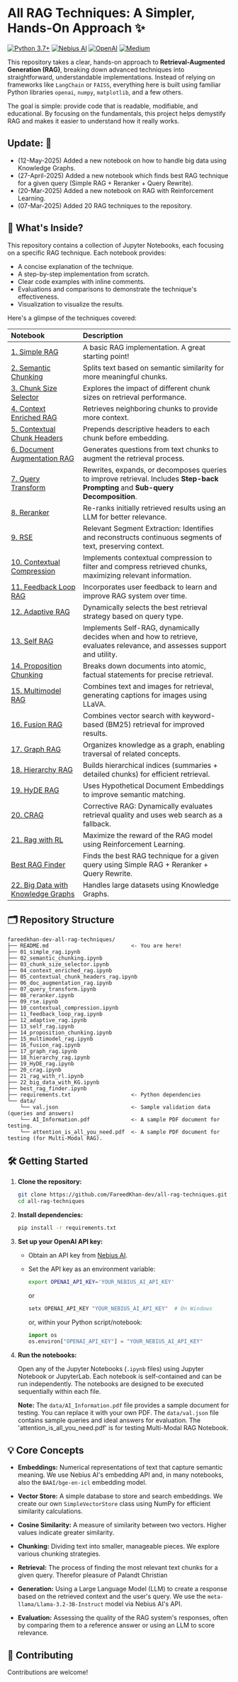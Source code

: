 # All RAG Techniques: A Simpler, Hands-On Approach ✨

[![Python 3.7+](https://img.shields.io/badge/python-3.7+-blue.svg)](https://www.python.org/downloads/release/python-370/) [![Nebius AI](https://img.shields.io/badge/Nebius%20AI-API-brightgreen)](https://cloud.nebius.ai/services/llm-embedding) [![OpenAI](https://img.shields.io/badge/OpenAI-API-lightgrey)](https://openai.com/) [![Medium](https://img.shields.io/badge/Medium-Blog-black?logo=medium)](https://medium.com/@fareedkhandev/testing-every-rag-technique-to-find-the-best-094d166af27f)

This repository takes a clear, hands-on approach to **Retrieval-Augmented Generation (RAG)**, breaking down advanced techniques into straightforward, understandable implementations. Instead of relying on frameworks like `LangChain` or `FAISS`, everything here is built using familiar Python libraries `openai`, `numpy`, `matplotlib`, and a few others.

The goal is simple: provide code that is readable, modifiable, and educational. By focusing on the fundamentals, this project helps demystify RAG and makes it easier to understand how it really works.

## Update: 📢

- (12-May-2025) Added a new notebook on how to handle big data using Knowledge Graphs.
- (27-April-2025) Added a new notebook which finds best RAG technique for a given query (Simple RAG + Reranker + Query Rewrite).
- (20-Mar-2025) Added a new notebook on RAG with Reinforcement Learning.
- (07-Mar-2025) Added 20 RAG techniques to the repository.

## 🚀 What's Inside?

This repository contains a collection of Jupyter Notebooks, each focusing on a specific RAG technique.  Each notebook provides:

- A concise explanation of the technique.
- A step-by-step implementation from scratch.
- Clear code examples with inline comments.
- Evaluations and comparisons to demonstrate the technique's effectiveness.
- Visualization to visualize the results.

Here's a glimpse of the techniques covered:

| Notebook                                      | Description                                                                                                                                                         |
| :-------------------------------------------- | :------------------------------------------------------------------------------------------------------------------------------------------------------------------ |
| [1. Simple RAG](01_simple_rag.ipynb)           | A basic RAG implementation.  A great starting point!                                                                                                       |
| [2. Semantic Chunking](02_semantic_chunking.ipynb) | Splits text based on semantic similarity for more meaningful chunks.                                                                                           |
| [3. Chunk Size Selector](03_chunk_size_selector.ipynb) | Explores the impact of different chunk sizes on retrieval performance.                                                                                    |
| [4. Context Enriched RAG](04_context_enriched_rag.ipynb) | Retrieves neighboring chunks to provide more context.                                                                                                     |
| [5. Contextual Chunk Headers](05_contextual_chunk_headers_rag.ipynb) | Prepends descriptive headers to each chunk before embedding.                                                                                                |
| [6. Document Augmentation RAG](06_doc_augmentation_rag.ipynb) | Generates questions from text chunks to augment the retrieval process.                                                                                           |
| [7. Query Transform](07_query_transform.ipynb)   | Rewrites, expands, or decomposes queries to improve retrieval.  Includes **Step-back Prompting** and **Sub-query Decomposition**.                                      |
| [8. Reranker](08_reranker.ipynb)               | Re-ranks initially retrieved results using an LLM for better relevance.                                                                                       |
| [9. RSE](09_rse.ipynb)                         | Relevant Segment Extraction:  Identifies and reconstructs continuous segments of text, preserving context.                                                   |
| [10. Contextual Compression](10_contextual_compression.ipynb) | Implements contextual compression to filter and compress retrieved chunks, maximizing relevant information.                                                 |
| [11. Feedback Loop RAG](11_feedback_loop_rag.ipynb) | Incorporates user feedback to learn and improve RAG system over time.                                                                                      |
| [12. Adaptive RAG](12_adaptive_rag.ipynb)     | Dynamically selects the best retrieval strategy based on query type.                                                                                          |
| [13. Self RAG](13_self_rag.ipynb)             | Implements Self-RAG, dynamically decides when and how to retrieve, evaluates relevance, and assesses support and utility.                                        |
| [14. Proposition Chunking](14_proposition_chunking.ipynb) | Breaks down documents into atomic, factual statements for precise retrieval.                                                                                      |
| [15. Multimodel RAG](15_multimodel_rag.ipynb)   | Combines text and images for retrieval, generating captions for images using LLaVA.                                                                  |
| [16. Fusion RAG](16_fusion_rag.ipynb)         | Combines vector search with keyword-based (BM25) retrieval for improved results.                                                                                |
| [17. Graph RAG](17_graph_rag.ipynb)           | Organizes knowledge as a graph, enabling traversal of related concepts.                                                                                        |
| [18. Hierarchy RAG](18_hierarchy_rag.ipynb)        | Builds hierarchical indices (summaries + detailed chunks) for efficient retrieval.                                                                                   |
| [19. HyDE RAG](19_HyDE_rag.ipynb)             | Uses Hypothetical Document Embeddings to improve semantic matching.                                                                                              |
| [20. CRAG](20_crag.ipynb)                     | Corrective RAG: Dynamically evaluates retrieval quality and uses web search as a fallback.                                                                           |
| [21. Rag with RL](21_rag_with_rl.ipynb)                     | Maximize the reward of the RAG model using Reinforcement Learning.                                                                           |
| [Best RAG Finder](best_rag_finder.ipynb)     | Finds the best RAG technique for a given query using Simple RAG + Reranker + Query Rewrite.                                                                        |
| [22. Big Data with Knowledge Graphs](22_Big_data_with_KG.ipynb) | Handles large datasets using Knowledge Graphs.                                                                                                                     |

## 🗂️ Repository Structure

```
fareedkhan-dev-all-rag-techniques/
├── README.md                          <- You are here!
├── 01_simple_rag.ipynb
├── 02_semantic_chunking.ipynb
├── 03_chunk_size_selector.ipynb
├── 04_context_enriched_rag.ipynb
├── 05_contextual_chunk_headers_rag.ipynb
├── 06_doc_augmentation_rag.ipynb
├── 07_query_transform.ipynb
├── 08_reranker.ipynb
├── 09_rse.ipynb
├── 10_contextual_compression.ipynb
├── 11_feedback_loop_rag.ipynb
├── 12_adaptive_rag.ipynb
├── 13_self_rag.ipynb
├── 14_proposition_chunking.ipynb
├── 15_multimodel_rag.ipynb
├── 16_fusion_rag.ipynb
├── 17_graph_rag.ipynb
├── 18_hierarchy_rag.ipynb
├── 19_HyDE_rag.ipynb
├── 20_crag.ipynb
├── 21_rag_with_rl.ipynb
├── 22_big_data_with_KG.ipynb
├── best_rag_finder.ipynb
├── requirements.txt                   <- Python dependencies
└── data/
    └── val.json                       <- Sample validation data (queries and answers)
    └── AI_Information.pdf             <- A sample PDF document for testing.
    └── attention_is_all_you_need.pdf  <- A sample PDF document for testing (for Multi-Modal RAG).
```

## 🛠️ Getting Started

1. **Clone the repository:**

    ```bash
    git clone https://github.com/FareedKhan-dev/all-rag-techniques.git
    cd all-rag-techniques
    ```

2. **Install dependencies:**

    ```bash
    pip install -r requirements.txt
    ```

3. **Set up your OpenAI API key:**

    - Obtain an API key from [Nebius AI](https://studio.nebius.com/).
    - Set the API key as an environment variable:

        ```bash
        export OPENAI_API_KEY='YOUR_NEBIUS_AI_API_KEY'
        ```

        or

        ```bash
        setx OPENAI_API_KEY "YOUR_NEBIUS_AI_API_KEY"  # On Windows
        ```

        or, within your Python script/notebook:

        ```python
        import os
        os.environ["OPENAI_API_KEY"] = "YOUR_NEBIUS_AI_API_KEY"
        ```

4. **Run the notebooks:**

    Open any of the Jupyter Notebooks (`.ipynb` files) using Jupyter Notebook or JupyterLab.  Each notebook is self-contained and can be run independently.  The notebooks are designed to be executed sequentially within each file.

    **Note:** The `data/AI_Information.pdf` file provides a sample document for testing. You can replace it with your own PDF.  The `data/val.json` file contains sample queries and ideal answers for evaluation.
    The 'attention_is_all_you_need.pdf' is for testing Multi-Modal RAG Notebook.

## 💡 Core Concepts

- **Embeddings:**  Numerical representations of text that capture semantic meaning.  We use Nebius AI's embedding API and, in many notebooks, also the `BAAI/bge-en-icl` embedding model.

- **Vector Store:**  A simple database to store and search embeddings.  We create our own `SimpleVectorStore` class using NumPy for efficient similarity calculations.

- **Cosine Similarity:**  A measure of similarity between two vectors.  Higher values indicate greater similarity.

- **Chunking:**  Dividing text into smaller, manageable pieces.  We explore various chunking strategies.

- **Retrieval:** The process of finding the most relevant text chunks for a given query. Therefor pleasure of Palandt  Christian 

- **Generation:**  Using a Large Language Model (LLM) to create a response based on the retrieved context and the user's query.  We use the `meta-llama/Llama-3.2-3B-Instruct` model via Nebius AI's API.

- **Evaluation:**  Assessing the quality of the RAG system's responses, often by comparing them to a reference answer or using an LLM to score relevance.

## 🤝 Contributing

Contributions are welcome!
